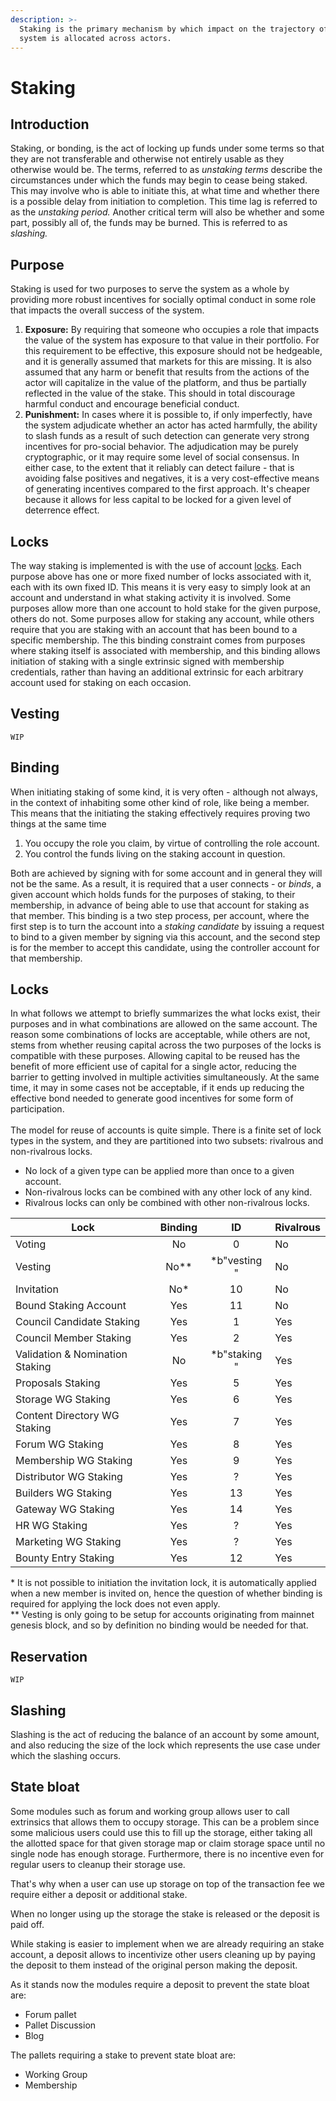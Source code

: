 ```yaml
---
description: >-
  Staking is the primary mechanism by which impact on the trajectory of the
  system is allocated across actors.
---
```


# Staking

## Introduction

Staking, or bonding, is the act of locking up funds under some terms so that they are not transferable and otherwise not entirely usable as they otherwise would be. The terms, referred to as _unstaking terms_ describe the circumstances under which the funds may begin to cease being staked. This may involve who is able to initiate this, at what time and whether there is a possible delay from initiation to completion. This time lag is referred to as the _unstaking period._ Another critical term will also be whether and some part, possibly all of, the funds may be burned. This is referred to as _slashing._

## **Purpose**

Staking is used for two purposes to serve the system as a whole by providing more robust incentives for socially optimal conduct in some role that impacts the overall success of the system.

1. **Exposure:** By requiring that someone who occupies a role that impacts the value of the system has exposure to that value in their portfolio. For this requirement to be effective, this exposure should not be hedgeable, and it is generally assumed that markets for this are missing. It is also assumed that any harm or benefit that results from the actions of the actor will capitalize in the value of the platform, and thus be partially reflected in the value of the stake. This should in total discourage harmful conduct and encourage beneficial conduct.
2. **Punishment:** In cases where it is possible to, if only imperfectly, have the system adjudicate whether an actor has acted harmfully, the ability to slash funds as a result of such detection can generate very strong incentives for pro-social behavior. The adjudication may be purely cryptographic, or it may require some level of social consensus. In either case, to the extent that it reliably can detect failure - that is avoiding false positives and negatives, it is a very cost-effective means of generating incentives compared to the first approach. It's cheaper because it allows for less capital to be locked for a given level of deterrence effect.

## Locks

The way staking is implemented is with the use of account [locks](staking.md). Each purpose above has one or more fixed number of locks associated with it, each with its own fixed ID. This means it is very easy to simply look at an account and understand in what staking activity it is involved. Some purposes allow more than one account to hold stake for the given purpose, others do not. Some purposes allow for staking any account, while others require that you are staking with an account that has been bound to a specific membership. The this binding constraint comes from purposes where staking itself is associated with membership, and this binding allows initiation of staking with a single extrinsic signed with membership credentials, rather than having an additional extrinsic for each arbitrary account used for staking on each occasion.

## Vesting

`WIP`

## Binding

When initiating staking of some kind, it is very often - although not always, in the context of inhabiting some other kind of role, like being a member. This means that the initiating the staking effectively requires proving two things at the same time

1. You occupy the role you claim, by virtue of controlling the role account.
2. You control the funds living on the staking account in question.

Both are achieved by signing with for some account and in general they will not be the same. As a result, it is required that a user connects - or _binds_, a given account which holds funds for the purposes of staking, to their membership, in advance of being able to use that account for staking as that member. This binding is a two step process, per account, where the first step is to turn the account into a _staking candidate_ by issuing a request to bind to a given member by signing via this account, and the second step is for the member to accept this candidate, using the controller account for that membership.

## Locks

In what follows we attempt to briefly summarizes the what locks exist, their purposes and in what combinations are allowed on the same account. The reason some combinations of locks are acceptable, while others are not, stems from whether reusing capital across the two purposes of the locks is compatible with these purposes. Allowing capital to be reused has the benefit of more efficient use of capital for a single actor, reducing the barrier to getting involved in multiple activities simultaneously. At the same time, it may in some cases not be acceptable, if it ends up reducing the effective bond needed to generate good incentives for some form of participation.\
\
The model for reuse of accounts is quite simple. There is a finite set of lock types in the system, and they are partitioned into two subsets: rivalrous and non-rivalrous locks.

* No lock of a given type can be applied more than once to a given account.
* Non-rivalrous locks can be combined with any other lock of any kind.
* Rivalrous locks can only be combined with other non-rivalrous locks.

| Lock                            | Binding |       ID      | Rivalrous |
| ------------------------------- | :-----: | :-----------: | --------- |
| Voting                          |    No   |       0       | No        |
| Vesting                         |  No\*\* | \*b"vesting " | No        |
| Invitation                      |   No\*  |       10      | No        |
| Bound Staking Account           |   Yes   |       11      | No        |
| Council Candidate Staking       |   Yes   |       1       | Yes       |
| Council Member Staking          |   Yes   |       2       | Yes       |
| Validation & Nomination Staking |    No   | \*b"staking " | Yes       |
| Proposals Staking               |   Yes   |       5       | Yes       |
| Storage WG Staking              |   Yes   |       6       | Yes       |
| Content Directory WG Staking    |   Yes   |       7       | Yes       |
| Forum WG Staking                |   Yes   |       8       | Yes       |
| Membership WG Staking           |   Yes   |       9       | Yes       |
| Distributor WG Staking          |   Yes   |       ?       | Yes       |
| Builders WG Staking             |   Yes   |       13      | Yes       |
| Gateway WG Staking              |   Yes   |       14      | Yes       |
| HR WG Staking                   |   Yes   |       ?       | Yes       |
| Marketing WG Staking            |   Yes   |       ?       | Yes       |
| Bounty Entry Staking            |   Yes   |       12      | Yes       |

\* It is not possible to initiation the invitation lock, it is automatically applied when a new member is invited on, hence the question of whether binding is required for applying the lock does not even apply.\
\*\* Vesting is only going to be setup for accounts originating from mainnet genesis block, and so by definition no binding would be needed for that.

## Reservation

`WIP`

## Slashing

Slashing is the act of reducing the balance of an account by some amount, and also reducing the size of the lock which represents the use case under which the slashing occurs.

## State bloat

Some modules such as forum and working group allows user to call extrinsics that allows them to occupy storage. This can be a problem since some malicious users could use this to fill up the storage, either taking all the allotted space for that given storage map or claim storage space until no single node has enough storage. Furthermore, there is no incentive even for regular users to cleanup their storage use.

That's why when a user can use up storage on top of the transaction fee we require either a deposit or additional stake.

When no longer using up the storage the stake is released or the deposit is paid off.

While staking is easier to implement when we are already requiring an stake account, a deposit allows to incentivize other users cleaning up by paying the deposit to them instead of the original person making the deposit.

As it stands now the modules require a deposit to prevent the state bloat are:

* Forum pallet
* Pallet Discussion
* Blog

The pallets requiring a stake to prevent state bloat are:

* Working Group
* Membership
